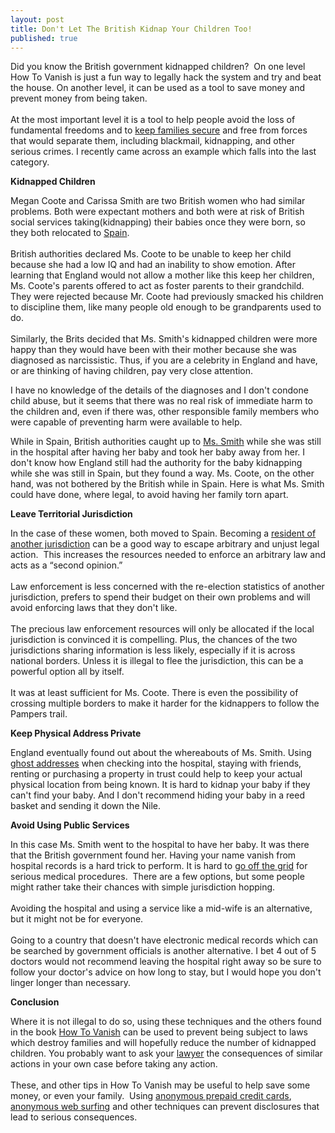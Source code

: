```yaml
---
layout: post
title: Don't Let The British Kidnap Your Children Too!
published: true
---
```

<p>Did you know the British government kidnapped children?  On one level How To Vanish is just a fun way to legally hack the system and try and beat the house.  On another level, it can be used as a tool to save money and prevent money from being taken. <br /><br /> At the most important level it is a tool to help people avoid the loss of fundamental freedoms and to <a title="FAmily Protection Plan" href="http://www.howtovanish.com/2010/03/family-protection-plan-a-personal-fourth-amendment/" target="_blank">keep families secure</a> and free from forces that would separate them, including blackmail, kidnapping, and other serious crimes.  I recently came across an example which falls into the last category.</p>
<p><strong> Kidnapped Children</strong></p>
<p>Megan Coote and Carissa Smith are two British women who had similar problems.  Both were expectant mothers and both were at risk of British social services taking(kidnapping) their babies once they were born, so they both relocated to <a title="Spain" href="http://www.planetware.com/pictures/spain-e.htm" target="_blank">Spain</a>. <br /><br /> British authorities declared Ms. Coote to be unable to keep her child because she had a low IQ and had an inability to show emotion.  After learning that England would not allow a mother like this keep her children, Ms. Coote's parents offered to act as foster parents to their grandchild.  They were rejected because Mr. Coote had previously smacked his children to discipline them, like many people old enough to be grandparents used to do.  <br /><br />Similarly, the Brits decided that Ms. Smith's kidnapped children were more happy than they would have been with their mother because she was diagnosed as narcissistic.  Thus, if you are a celebrity in England and have, or are thinking of having children, pay very close attention.</p>
<p>I have no knowledge of the details of the diagnoses and I don't condone child abuse, but it seems that there was no real risk of immediate harm to the children and, even if there was, other responsible family members who were capable of preventing harm were available to help.</p>
<p>While in Spain, British authorities caught up to <a href="http://www.howtovanish.com/Mrs. Smith">Ms. Smith</a> while she was still in the hospital after having her baby and took her baby away from her.  I don't know how England still had the authority for the baby kidnapping while she was still in Spain, but they found a way.    Ms. Coote, on the other hand, was not bothered by the British while in Spain.  Here is what Ms. Smith could have done, where legal, to avoid having her family torn apart.</p>
<p><strong>Leave Territorial Jurisdiction</strong></p>
<p>In the case of these women, both moved to Spain.   Becoming a <a href="http://www.howtovanish.com/Uruguay">resident of another jurisdiction</a> can be a good way to escape arbitrary and unjust legal action.  This increases the resources needed to enforce an arbitrary law and acts as a “second opinion.”  <br /><br />Law enforcement is less concerned with the re-election statistics of another jurisdiction, prefers to spend their budget on their own problems and will avoid enforcing laws that they don't like. <br /><br /> The precious law enforcement resources will only be allocated if the local jurisdiction is convinced it is compelling.  Plus, the chances of the two jurisdictions sharing information is less likely, especially if it is across national borders.  Unless it is illegal to flee the jurisdiction, this can be a powerful option all by itself.  <br /><br />It was at least sufficient for Ms. Coote.  There is even the possibility of crossing multiple borders to make it harder for the kidnappers to follow the Pampers trail.</p>
<p><strong>Keep Physical Address Private</strong></p>
<p>England eventually found out about the whereabouts of Ms. Smith.  Using<a title="Privacy Protection" href="http://www.howtovanish.com/2009/08/personal-information-protection/" target="_blank"> ghost addresses</a> when checking into the hospital, staying with friends, renting or purchasing a property in trust could help to keep your actual physical location from being known.  It is hard to kidnap your baby if they can't find your baby.  And I don't recommend hiding your baby in a reed basket and sending it down the Nile.</p>
<p><strong>Avoid Using Public Services </strong></p>
<p>In this case Ms. Smith went to the hospital to have her baby. It was there that the British government found her.  Having your name vanish from hospital records is a hard trick to perform. It is hard to <a title="Off the Grid" href="http://www.howtovanish.com/2009/11/living-off-the-grid-privacy-through-resource-independence/" target="_blank">go off the grid</a> for serious medical procedures.  There are a few options, but some people might rather take their chances with simple jurisdiction hopping.  <br /><br />Avoiding the hospital and using a service like a mid-wife is an alternative, but it might not be for everyone.  <br /><br />Going to a country that doesn't have electronic medical records which can be searched by government officials is another alternative.   I bet 4 out of 5 doctors would not recommend leaving the hospital right away so be sure to follow your doctor's advice on how long to stay, but I would hope you don't linger longer than necessary.</p>
<p><strong>Conclusion</strong></p>
<p>Where it is not illegal to do so, using these techniques and the others found in the book <a href="http://www.howtovanish.com/HTVBook">How To Vanish</a> can be used to prevent being subject to laws which destroy families and will hopefully reduce the number of kidnapped children.  You probably want to ask your <a title="lawyer" href="http://www.billroundsjd.com" target="_blank">lawyer</a> the consequences of similar actions in your own case before taking any action.  <br /><br />These, and other tips in How To Vanish may be useful to help save some money, or even your family.  Using <a title="Anonymous Online Shopping" href="http://www.howtovanish.com/2009/11/electronic-privacy-an-anonymous-card-for-shopping-online/" target="_blank">anonymous prepaid credit cards</a>, <a href="http://www.howtovanish.com/IdentityCloaker">anonymous web surfing</a> and other techniques can prevent disclosures that lead to serious consequences.</p>
<p><!-- 		@page { size: 8.5in 11in; margin: 0.79in } 		P { margin-bottom: 0.08in } --></p>
